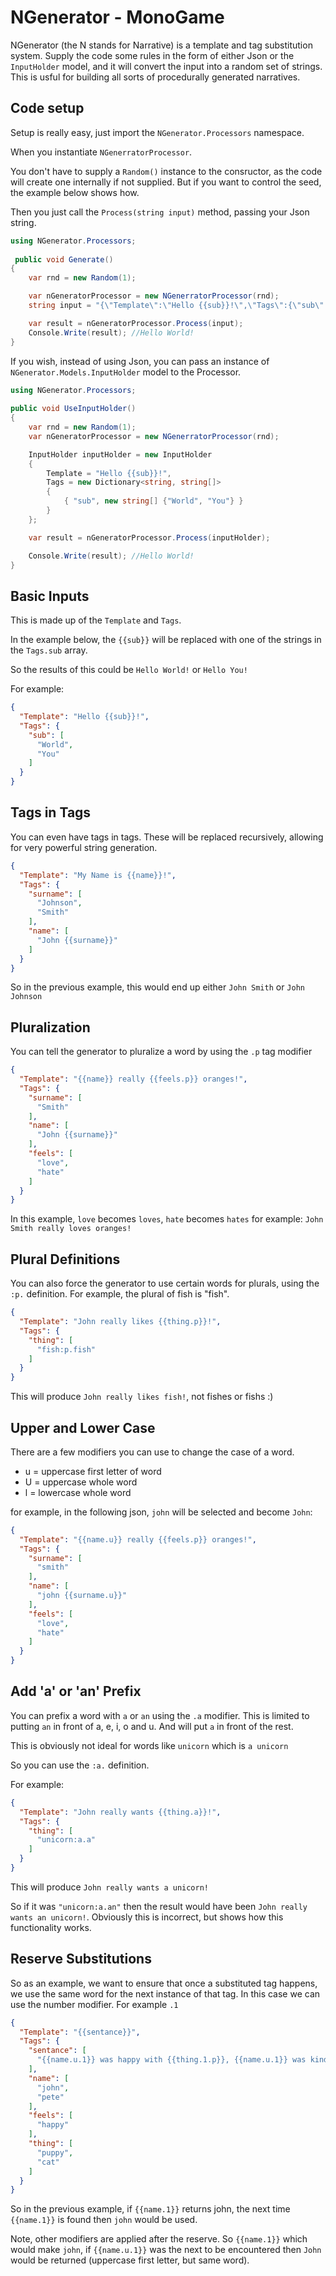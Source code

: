 # NGenerator - MonoGame

NGenerator (the N stands for Narrative) is a template and tag substitution system. 
Supply the code some rules in the form of either Json or the `InputHolder` model, 
and it will convert the input into a random set of strings.
This is usful for building all sorts of procedurally generated narratives. 

## Code setup

Setup is really easy, just import the `NGenerator.Processors` namespace.

When you instantiate `NGenerratorProcessor`. 

You don't have to supply a `Random()` instance to the consructor, as the code will create one internally if not supplied. 
But if you want to control the seed, the example below shows how. 

Then you just call the `Process(string input)` method, passing your Json string. 

```csharp
using NGenerator.Processors;
       
 public void Generate()
{
    var rnd = new Random(1);

    var nGeneratorProcessor = new NGenerratorProcessor(rnd);
    string input = "{\"Template\":\"Hello {{sub}}!\",\"Tags\":{\"sub\":[\"World\",\"You\"]}}";

    var result = nGeneratorProcessor.Process(input);
    Console.Write(result); //Hello World!
}
```

If you wish, instead of using Json, you can pass an instance of `NGenerator.Models.InputHolder` model to the Processor.

```csharp
using NGenerator.Processors;
       
public void UseInputHolder()
{
    var rnd = new Random(1);
    var nGeneratorProcessor = new NGenerratorProcessor(rnd);

    InputHolder inputHolder = new InputHolder
    {
        Template = "Hello {{sub}}!",
        Tags = new Dictionary<string, string[]>
        {
            { "sub", new string[] {"World", "You"} }
        }
    };

    var result = nGeneratorProcessor.Process(inputHolder);

    Console.Write(result); //Hello World!
}
```

## Basic Inputs

This is made up of the `Template` and `Tags`. 

In the example below, the `{{sub}}` will be replaced with one of the strings in the `Tags.sub` array.

So the results of this could be `Hello World!` or `Hello You!`

For example:

```json
{
  "Template": "Hello {{sub}}!",
  "Tags": {
    "sub": [
      "World",
      "You"
    ]
  }
}
```


## Tags in Tags

You can even have tags in tags. These will be replaced recursively, allowing for very powerful string generation.

```json
{
  "Template": "My Name is {{name}}!",
  "Tags": {
    "surname": [
      "Johnson",
      "Smith"
    ],
    "name": [
      "John {{surname}}"
    ]
  }
}
```
So in the previous example, this would end up either `John Smith` or `John Johnson`

## Pluralization

You can tell the generator to pluralize a word by using the `.p` tag modifier

```json
{
  "Template": "{{name}} really {{feels.p}} oranges!",
  "Tags": {
    "surname": [
      "Smith"
    ],
    "name": [
      "John {{surname}}"
    ],
    "feels": [
      "love",
      "hate"
    ]
  }
}
```

In this example, `love` becomes `loves`, `hate` becomes `hates`
for example: `John Smith really loves oranges!` 

## Plural Definitions

You can also force the generator to use certain words for plurals, using the `:p.` definition. For example, the plural of fish is "fish".

```json
{
  "Template": "John really likes {{thing.p}}!",
  "Tags": {
    "thing": [
      "fish:p.fish"
    ]
  }
}
```
This will produce `John really likes fish!`, not fishes or fishs :)

## Upper and Lower Case

There are a few modifiers you can use to change the case of a word.

- u = uppercase first letter of word
- U = uppercase whole word
- l = lowercase whole word

for example, in the following json, `john` will be selected and become `John`:

```json
{
  "Template": "{{name.u}} really {{feels.p}} oranges!",
  "Tags": {
    "surname": [
      "smith"
    ],
    "name": [
      "john {{surname.u}}"
    ],
    "feels": [
      "love",
      "hate"
    ]
  }
}
```

## Add 'a' or 'an' Prefix

You can prefix a word with `a` or `an` using the `.a` modifier. 
This is limited to putting `an` in front of a, e, i, o and u. And will put `a` in front of the rest.

This is obviously not ideal for words like `unicorn` which is `a unicorn`

So you can use the `:a.` definition.

For example:

```json
{
  "Template": "John really wants {{thing.a}}!",
  "Tags": {
    "thing": [
      "unicorn:a.a"
    ]
  }
}
```

This will produce `John really wants a unicorn!`

So if it was `"unicorn:a.an"` then the result would have been `John really wants an unicorn!`. 
Obviously this is incorrect, but shows how this functionality works.

## Reserve Substitutions

So as an example, we want to ensure that once a substituted tag happens, we use the same word for the next instance of that tag. 
In this case we can use the number modifier. For example `.1` 

```json
{
  "Template": "{{sentance}}",
  "Tags": {
    "sentance": [
      "{{name.u.1}} was happy with {{thing.1.p}}, {{name.u.1}} was kind to one {{thing.1}}. The {{thing.1}} was always kind to {{name.u.2}}!"
    ],
    "name": [
      "john",
      "pete"
    ],
    "feels": [
      "happy"
    ],
    "thing": [
      "puppy",
      "cat"
    ]
  }
}
```

So in the previous example, if `{{name.1}}` returns john, the next time `{{name.1}}` is found then `john` would be used.

Note, other modifiers are applied after the reserve. So `{{name.1}}` which would make `john`, 
if `{{name.u.1}}` was the next to be encountered then `John` would be returned (uppercase first letter, but same word).

